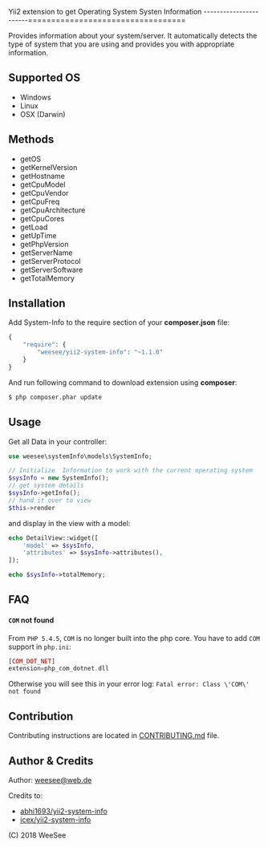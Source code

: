 Yii2 extension to get Operating System Systen Information
-----------------------==================================

Provides information about your system/server. It automatically detects the type of system that you are using and provides you with appropriate information.


## Supported OS

- Windows
- Linux
- OSX (Darwin)

## Methods

- getOS
- getKernelVersion
- getHostname
- getCpuModel
- getCpuVendor
- getCpuFreq
- getCpuArchitecture
- getCpuCores
- getLoad
- getUpTime
- getPhpVersion
- getServerName
- getServerProtocol
- getServerSoftware
- getTotalMemory

## Installation

Add System-Info to the require section of your **composer.json** file:

```php
{
    "require": {
        "weesee/yii2-system-info": "~1.1.0"
    }
}
```

And run following command to download extension using **composer**:

```bash
$ php composer.phar update
```

## Usage

Get all Data in your controller:
```php
use weesee\systemInfo\models\SystemInfo;

// Initialize  Information to work with the current operating system
$sysInfo = new SystemInfo();
// get system details
$sysInfo->getInfo();
// hand it over to view
$this->render
```

and display in the view with a model:
```php
echo DetailView::widget([
    'model' => $sysInfo,
    'attributes' => $sysInfo->attributes(),
]);

echo $sysInfo->totalMemory;
```

## FAQ

#### `COM` not found

From `PHP 5.4.5`, `COM` is no longer built into the php core. You have to add `COM` support in `php.ini`:

```php
[COM_DOT_NET] 
extension=php_com_dotnet.dll 
```

Otherwise you will see this in your error log: `Fatal error: Class \'COM\' not found`

## Contribution

Contributing instructions are located in [CONTRIBUTING.md](CONTRIBUTING.md) file.

## Author & Credits

Author: weesee@web.de

Credits to:
* [abhi1693/yii2-system-info](https://github.com/abhi1693/yii2-system-info)
* [icex/yii2-system-info](https://github.com/icex/yii2-system-info)

(C) 2018 WeeSee
